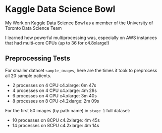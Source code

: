# Kaggle Data Science Bowl 
My Work on Kaggle Data Science Bowl as a member of the University of Toronto Data Science Team

I learned how powerful multiprocessing was, especially on AWS instances that had multi-core CPUs (up to 36 for c4.8xlarge!)

## Preprocessing Tests

For smaller dataset `sample_images`, here are the times it took to preprocess all 20 sample patients.

* 2 processes on 4 CPU c4.xlarge: 6m 47s
* 4 processes on 4 CPU c4.xlarge: 4m 29s
* 6 processes on 4 CPU c4.xlarge: 3m 40s
* 8 processes on 8 CPU c4.2xlarge: 2m 09s

For the first 50 images (by path name) in `stage_1` full dataset:

* 10 processes on 8CPU c4.2xlarge: 4m 45s
* 14 processes on 8CPU c4.2xlarge: 4m 14s 
